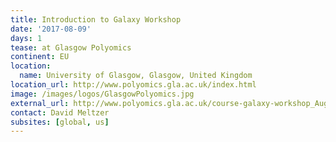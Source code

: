 ```yaml
---
title: Introduction to Galaxy Workshop
date: '2017-08-09'
days: 1
tease: at Glasgow Polyomics
continent: EU
location:
  name: University of Glasgow, Glasgow, United Kingdom
location_url: http://www.polyomics.gla.ac.uk/index.html
image: /images/logos/GlasgowPolyomics.jpg
external_url: http://www.polyomics.gla.ac.uk/course-galaxy-workshop_Aug17.html
contact: David Meltzer
subsites: [global, us]
---
```

